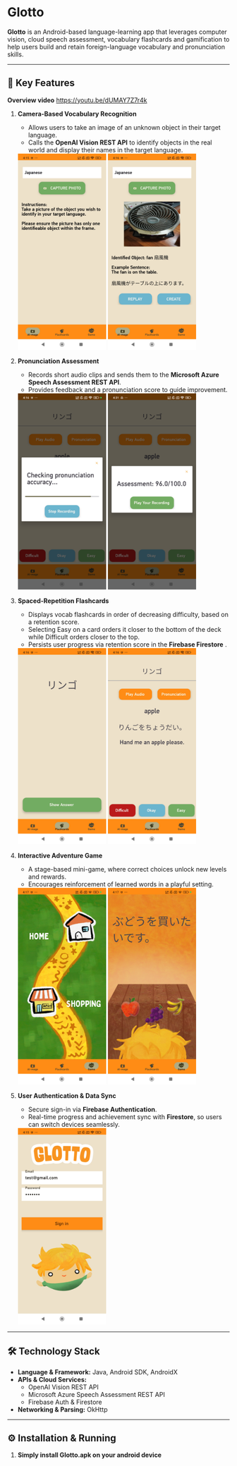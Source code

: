 # Glotto

**Glotto** is an Android-based language-learning app that leverages computer vision, cloud speech assessment, vocabulary flashcards and gamification to help users build and retain foreign-language vocabulary and pronunciation skills.

---

## 🚀 Key Features

**Overview video**
https://youtu.be/dUMAY7Z7r4k 

1. **Camera-Based Vocabulary Recognition**  
   - Allows users to take an image of an unknown object in their target language.
   - Calls the **OpenAI Vision REST API** to identify objects in the real world and display their names in the target language.
   <img src="README_images/identify_a.jpg" alt="game page" width="200"/>
   <img src="README_images/identify_b.jpg" alt="game page" width="200"/>

2. **Pronunciation Assessment**  
   - Records short audio clips and sends them to the **Microsoft Azure Speech Assessment REST API**.  
   - Provides feedback and a pronunciation score to guide improvement.
   <img src="README_images/assess.jpg" alt="assessment page" width="200"/>
   <img src="README_images/assess2.jpg" alt="assessment page" width="200"/>

3. **Spaced-Repetition Flashcards**  
   - Displays vocab flashcards in order of decreasing difficulty, based on a retention score.
   - Selecting Easy on a card orders it closer to the bottom of the deck while Difficult orders closer to the top.
   - Persists user progress via retention score in the **Firebase Firestore** .
   <img src="README_images/card_front.jpg" alt="card" width="200"/>
   <img src="README_images/card_back.jpg" alt="card" width="200"/>

4. **Interactive Adventure Game**  
   - A stage-based mini-game, where correct choices unlock new levels and rewards.  
   - Encourages reinforcement of learned words in a playful setting.
   <img src="README_images/game.jpg" alt="game page" width="200"/>
   <img src="README_images/mcq.jpg" alt="game page" width="200"/>

5. **User Authentication & Data Sync**  
   - Secure sign-in via **Firebase Authentication**.  
   - Real-time progress and achievement sync with **Firestore**, so users can switch devices seamlessly.
   <img src="README_images/login.jpg" alt="login page" width="200"/>

---

## 🛠️ Technology Stack

- **Language & Framework:** Java, Android SDK, AndroidX
- **APIs & Cloud Services:**  
  - OpenAI Vision REST API  
  - Microsoft Azure Speech Assessment REST API  
  - Firebase Auth & Firestore  
- **Networking & Parsing:** OkHttp  

---

## ⚙️ Installation & Running

1. **Simply install Glotto.apk on your android device**  
